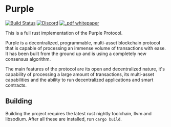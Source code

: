# Purple
[![Build Status](https://travis-ci.org/purpleprotocol/purple-rs.svg?branch=master)](https://travis-ci.org/purpleprotocol/purple-rs)
[![Discord](https://img.shields.io/discord/435827644915777536.svg)](https://discord.gg/UCYWSsd)
[![_pdf whitepaper](https://img.shields.io/badge/_pdf-whitepaper-blue.svg)](https://purpleprotocol.org/whitepaper/)

This is a full rust implementation of the Purple Protocol.

Purple is a decentralized, programmable, multi-asset blockchain protocol that is capable of processing an immense volume of transactions with ease. It has been built from the ground up and is using a completely new consensus algorithm.

The main features of the protocol are its open and decentralized nature, it's capability of processing a large amount of transactions, its multi-asset capabilities and the ability to run decentralized applications and smart contracts.  

## Building
Building the project requires the latest rust nightly toolchain, llvm and libsodium. After all these are installed, run `cargo build`.